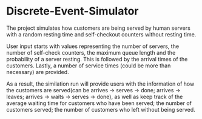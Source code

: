 # Discrete-Event-Simulator
The project simulates how customers are being served by human servers with a random resting time and self-checkout counters without resting time.

User input starts with values representing the number of servers, the number of self-check counters, the maximum queue length and the probability of a server resting. This is followed by the arrival times of the customers. Lastly, a number of service times (could be more than necessary) are provided.

As a result, the similation run will provide users with the information of how the customers are served(can be arrives -> serves -> done; arrives -> leaves; arrives -> waits -> serves -> done), as well as keep track of the average waiting time for customers who have been served; the number of customers served; the number of customers who left without being served.
